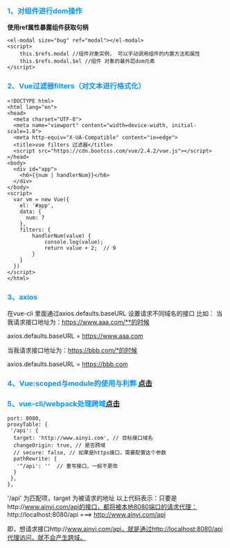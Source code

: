 <font color='#0099ff'><h3>1、对组件进行dom操作</h3></font>
**使用ref属性暴露组件获取句柄**
```
<el-modal size="bug" ref="modal"></el-modal>
<script>
    this.$refs.modal //组件对象实例， 可以手动调用组件的内置方法和属性
    this.$refs.modal.$el //组件 对象的最外层dom元素
</script>
```

<font color='#0099ff'><h3>2、Vue过滤器filters（对文本进行格式化）</h3></font>

```
<!DOCTYPE html>
<html lang="en">
<head>
  <meta charset="UTF-8">
  <meta name="viewport" content="width=device-width, initial-scale=1.0">
  <meta http-equiv="X-UA-Compatible" content="ie=edge">
  <title>vue filters 过滤器</title>
  <script src="https://cdn.bootcss.com/vue/2.4.2/vue.js"></script>
</head>
<body>
  <div id="app">
    <h6>{{num | handlerNum}}</h6>
  </div>
</body>
<script>
  var vm = new Vue({
    el: '#app',
    data: {
      num: 7
    },
    filters: {
        handlerNum(value) {
            console.log(value);
            return value + 2;  // 9
        }
    }
  })
</script>
</html>
```

<font color='#0099ff'><h3>3、axios</h3></font>
在vue-cli 里面通过axios.defaults.baseURL 设置请求不同域名的接口
比如：
当我请求接口地址为：https://www.aaa.com/**的时候

axios.defaults.baseURL = https://www.aaa.com

当我请求接口地址为：https://bbb.com/*的时候

axios.defaults.baseURL = https://bbb.com


<font color='#0099ff'><h3>4、Vue:scoped与module的使用与利弊 [点击](https://segmentfault.com/a/1190000018007851)</h3></font>

<font color='#0099ff'><h3>5、vue-cli/webpack处理跨域[点击](https://www.jb51.net/article/144124.htm)</h3></font>
```
port: 8080,
proxyTable: {
 '/api': {
  target: 'http://www.ainyi.com', // 目标接口域名
  changeOrigin: true, // 是否跨域
  // secure: false, // 如果是https接口，需要配置这个参数
  pathRewrite: {
   '^/api': ''  // 重写接口，一般不更改
  }
 },
},
```
'/api' 为匹配项，target 为被请求的地址
以上代码表示：只要是http://www.ainyi.com/api的接口，都将被本地8080端口的请求代理：
http://localhost:8080/api ===> http://www.ainyi.com/api

即，想请求接口http://www.ainyi.com/api，就是通过http://localhost:8080/api代理访问，就不会产生跨域。

